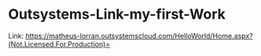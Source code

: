 # Outsystems-Link-my-first-Work



Link:
https://matheus-lorran.outsystemscloud.com/HelloWorld/Home.aspx?(Not.Licensed.For.Production)=
